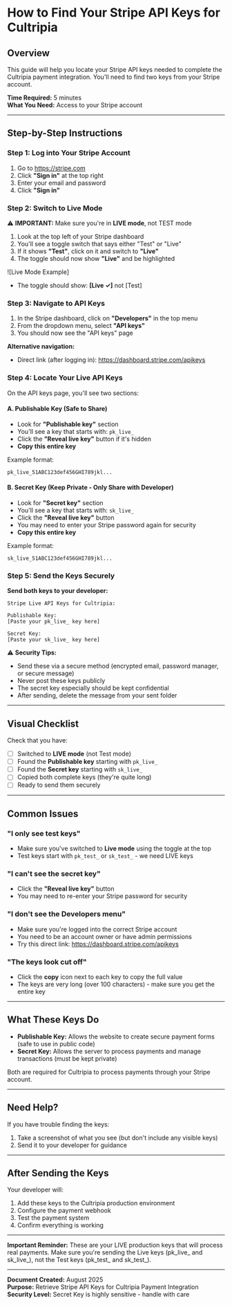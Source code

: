 # How to Find Your Stripe API Keys for Cultripia

## Overview
This guide will help you locate your Stripe API keys needed to complete the Cultripia payment integration. You'll need to find two keys from your Stripe account.

**Time Required:** 5 minutes  
**What You Need:** Access to your Stripe account

---

## Step-by-Step Instructions

### Step 1: Log into Your Stripe Account

1. Go to https://stripe.com
2. Click **"Sign in"** at the top right
3. Enter your email and password
4. Click **"Sign in"**

### Step 2: Switch to Live Mode

⚠️ **IMPORTANT:** Make sure you're in **LIVE mode**, not TEST mode

1. Look at the top left of your Stripe dashboard
2. You'll see a toggle switch that says either "Test" or "Live"
3. If it shows **"Test"**, click on it and switch to **"Live"**
4. The toggle should now show **"Live"** and be highlighted

![Live Mode Example]
- The toggle should show: **[Live ✓]** not [Test]

### Step 3: Navigate to API Keys

1. In the Stripe dashboard, click on **"Developers"** in the top menu
2. From the dropdown menu, select **"API keys"**
3. You should now see the "API keys" page

**Alternative navigation:**
- Direct link (after logging in): https://dashboard.stripe.com/apikeys

### Step 4: Locate Your Live API Keys

On the API keys page, you'll see two sections:

#### A. Publishable Key (Safe to Share)
- Look for **"Publishable key"** section
- You'll see a key that starts with: `pk_live_`
- Click the **"Reveal live key"** button if it's hidden
- **Copy this entire key**

Example format:
```
pk_live_51ABC123def456GHI789jkl...
```

#### B. Secret Key (Keep Private - Only Share with Developer)
- Look for **"Secret key"** section  
- You'll see a key that starts with: `sk_live_`
- Click the **"Reveal live key"** button
- You may need to enter your Stripe password again for security
- **Copy this entire key**

Example format:
```
sk_live_51ABC123def456GHI789jkl...
```

### Step 5: Send the Keys Securely

**Send both keys to your developer:**

```
Stripe Live API Keys for Cultripia:

Publishable Key:
[Paste your pk_live_ key here]

Secret Key:
[Paste your sk_live_ key here]
```

⚠️ **Security Tips:**
- Send these via a secure method (encrypted email, password manager, or secure message)
- Never post these keys publicly
- The secret key especially should be kept confidential
- After sending, delete the message from your sent folder

---

## Visual Checklist

Check that you have:
- [ ] Switched to **LIVE mode** (not Test mode)
- [ ] Found the **Publishable key** starting with `pk_live_`
- [ ] Found the **Secret key** starting with `sk_live_`
- [ ] Copied both complete keys (they're quite long)
- [ ] Ready to send them securely

---

## Common Issues

### "I only see test keys"
- Make sure you've switched to **Live mode** using the toggle at the top
- Test keys start with `pk_test_` or `sk_test_` - we need LIVE keys

### "I can't see the secret key"
- Click the **"Reveal live key"** button
- You may need to re-enter your Stripe password for security

### "I don't see the Developers menu"
- Make sure you're logged into the correct Stripe account
- You need to be an account owner or have admin permissions
- Try this direct link: https://dashboard.stripe.com/apikeys

### "The keys look cut off"
- Click the **copy** icon next to each key to copy the full value
- The keys are very long (over 100 characters) - make sure you get the entire key

---

## What These Keys Do

- **Publishable Key:** Allows the website to create secure payment forms (safe to use in public code)
- **Secret Key:** Allows the server to process payments and manage transactions (must be kept private)

Both are required for Cultripia to process payments through your Stripe account.

---

## Need Help?

If you have trouble finding the keys:
1. Take a screenshot of what you see (but don't include any visible keys)
2. Send it to your developer for guidance

---

## After Sending the Keys

Your developer will:
1. Add these keys to the Cultripia production environment
2. Configure the payment webhook
3. Test the payment system
4. Confirm everything is working

---

**Important Reminder:** These are your LIVE production keys that will process real payments. Make sure you're sending the Live keys (pk_live_ and sk_live_), not the Test keys (pk_test_ and sk_test_).

---

**Document Created:** August 2025  
**Purpose:** Retrieve Stripe API Keys for Cultripia Payment Integration  
**Security Level:** Secret Key is highly sensitive - handle with care